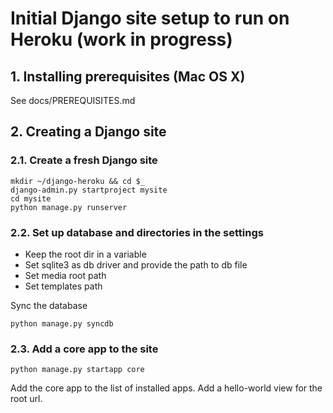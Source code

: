 # Initial Django site setup to run on Heroku (work in progress)


## 1. Installing prerequisites (Mac OS X)

See docs/PREREQUISITES.md


## 2. Creating a Django site

### 2.1. Create a fresh Django site

    mkdir ~/django-heroku && cd $_
    django-admin.py startproject mysite
    cd mysite
    python manage.py runserver


### 2.2. Set up database and directories in the settings

 - Keep the root dir in a variable
 - Set sqlite3 as db driver and provide the path to db file
 - Set media root path
 - Set templates path

Sync the database

    python manage.py syncdb


### 2.3. Add a core app to the site

    python manage.py startapp core

Add the core app to the list of installed apps.
Add a hello-world view for the root url.
